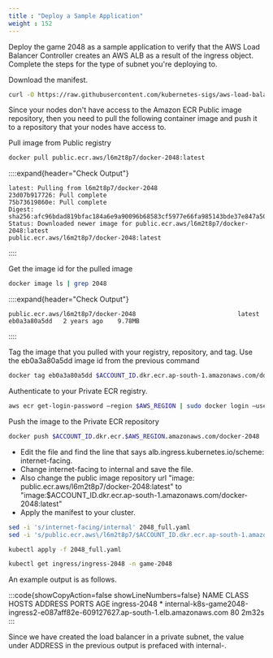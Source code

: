 ```yaml
---
title : "Deploy a Sample Application"
weight : 152
---
```


Deploy the game 2048 as a sample application to verify that the AWS Load Balancer Controller creates an AWS ALB as a result of the ingress object. Complete the steps for the type of subnet you're deploying to.

Download the manifest.


```bash
curl -O https://raw.githubusercontent.com/kubernetes-sigs/aws-load-balancer-controller/v2.5.4/docs/examples/2048/2048_full.yaml
```

Since your nodes don't have access to the Amazon ECR Public image repository, then you need to pull the following container image and push it to a repository that your nodes have access to.

Pull image from Public registry


```bash
docker pull public.ecr.aws/l6m2t8p7/docker-2048:latest
```


::::expand{header="Check Output"}
```
latest: Pulling from l6m2t8p7/docker-2048
23d07b917726: Pull complete 
75b73619860e: Pull complete 
Digest: sha256:afc96bdad819bfac184a6e9a90096b68583cf5977e66fa985143bde37e847a50
Status: Downloaded newer image for public.ecr.aws/l6m2t8p7/docker-2048:latest
public.ecr.aws/l6m2t8p7/docker-2048:latest
```
::::

Get the image id for the pulled image


```bash
docker image ls | grep 2048
```


::::expand{header="Check Output"}
```
public.ecr.aws/l6m2t8p7/docker-2048                            latest    eb0a3a80a5dd   2 years ago    9.78MB
```
::::

Tag the image that you pulled with your registry, repository, and tag. Use the eb0a3a80a5dd image id from the previous command

```bash
docker tag eb0a3a80a5dd $ACCOUNT_ID.dkr.ecr.ap-south-1.amazonaws.com/docker-2048
```


Authenticate to your Private ECR registry.


```bash
aws ecr get-login-password —region $AWS_REGION | sudo docker login —username AWS --password-stdin $ACCOUNT_ID.dkr.ecr.ap-south-1.amazonaws.com
```


Push the image to the Private ECR repository


```bash
docker push $ACCOUNT_ID.dkr.ecr.$AWS_REGION.amazonaws.com/docker-2048
```


- Edit the file and find the line that says alb.ingress.kubernetes.io/scheme: internet-facing.
- Change internet-facing to internal and save the file.
- Also change the public image repository url "image: public.ecr.aws/l6m2t8p7/docker-2048:latest" to "image:$ACCOUNT_ID.dkr.ecr.ap-south-1.amazonaws.com/docker-2048:latest"
- Apply the manifest to your cluster.

```bash
sed -i 's/internet-facing/internal' 2048_full.yaml
sed -i 's/public.ecr.aws\/l6m2t8p7/$ACCOUNT_ID.dkr.ecr.ap-south-1.amazonaws.com' 2048_full.yaml
```


```bash
kubectl apply -f 2048_full.yaml
```



```bash
kubectl get ingress/ingress-2048 -n game-2048
```


An example output is as follows.

:::code{showCopyAction=false showLineNumbers=false}
NAME           CLASS    HOSTS   ADDRESS                                                                   		   PORTS   AGE
ingress-2048   <none>   *       internal-k8s-game2048-ingress2-e087aff82e-609127627.ap-south-1.elb.amazonaws.com   80      2m32s
:::

Since we have created the load balancer in a private subnet, the value under ADDRESS in the previous output is prefaced with internal-.